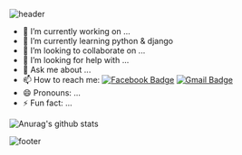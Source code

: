 ![header](https://capsule-render.vercel.app/api?type=wave&color=timeGradient&height=250&section=header&text=Hi%20there,%20I'm%20Yoojinhee👋&fontSize=35)
 <!--
[![Hits](https://hits.seeyoufarm.com/api/count/incr/badge.svg?url=https%3A%2F%2Fgithub.com%2Fyoojinhee03)](https://hits.seeyoufarm.com)
-->


<!--
**yoojinhee03/yoojinhee03** is a ✨ _special_ ✨ repository because its `README.md` (this file) appears on your GitHub profile.
-->

- 🔭 I’m currently working on ...
- 🌱 I’m currently learning python & django
- 👯 I’m looking to collaborate on ...
- 🤔 I’m looking for help with ...
- 💬 Ask me about ...
- 📫 How to reach me: 
[![Facebook Badge](https://img.shields.io/badge/facebook-1877f2?style=flat-square&logo=facebook&logoColor=white&link=https://www.facebook.com/yoojinhee030207)](https://www.facebook.com/yoojinhee030207)
[![Gmail Badge](https://img.shields.io/badge/Gmail-d14836?style=flat-square&logo=Gmail&logoColor=white&link=mailto:yoojinhee03@gmail.com)](mailto:yoojinhee03@gmail.com)
- 😄 Pronouns: ...
- ⚡ Fun fact: ...


![Anurag's github stats](https://github-readme-stats.vercel.app/api?username=yoojinhee03&show_icons=true&theme=synthwave)

![footer](https://capsule-render.vercel.app/api?type=wave&color=timeGradient&section=footer)
